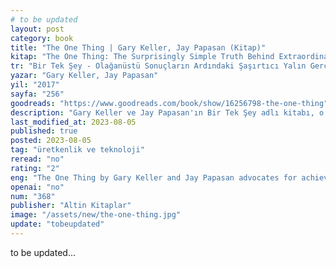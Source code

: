 ```yaml
---
# to be updated
layout: post
category: book
title: "The One Thing | Gary Keller, Jay Papasan (Kitap)"
kitap: "The One Thing: The Surprisingly Simple Truth Behind Extraordinary Results"
tr: "Bir Tek Şey - Olağanüstü Sonuçların Ardındaki Şaşırtıcı Yalın Gerçek"
yazar: "Gary Keller, Jay Papasan"
yil: "2017"
sayfa: "256"
goodreads: "https://www.goodreads.com/book/show/16256798-the-one-thing"
description: "Gary Keller ve Jay Papasan'ın Bir Tek Şey adlı kitabı, o anda en önemli göreve odaklanarak olağanüstü sonuçlar elde etmeyi anlatıyor."
last_modified_at: 2023-08-05
published: true
posted: 2023-08-05
tag: "üretkenlik ve teknoloji"
reread: "no"
rating: "2"
eng: "The One Thing by Gary Keller and Jay Papasan advocates for achieving extraordinary results by concentrating on the single most important task at any given moment."
openai: "no"
num: "368"
publisher: "Altin Kitaplar"
image: "/assets/new/the-one-thing.jpg"
update: "tobeupdated"
---
```


to be updated...

